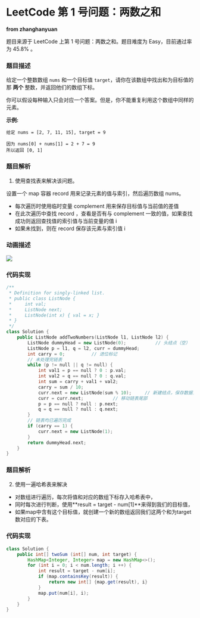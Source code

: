# LeetCode 第 1 号问题：两数之和

**from zhanghanyuan**

题目来源于 LeetCode 上第 1 号问题：两数之和。题目难度为 Easy，目前通过率为 45.8% 。

### 题目描述

给定一个整数数组 `nums` 和一个目标值 `target`，请你在该数组中找出和为目标值的那 **两个** 整数，并返回他们的数组下标。

你可以假设每种输入只会对应一个答案。但是，你不能重复利用这个数组中同样的元素。

**示例:**

```
给定 nums = [2, 7, 11, 15], target = 9

因为 nums[0] + nums[1] = 2 + 7 = 9
所以返回 [0, 1]
```

### 题目解析

1. 使用查找表来解决该问题。

设置一个 map 容器 record 用来记录元素的值与索引，然后遍历数组 nums。

* 每次遍历时使用临时变量 complement 用来保存目标值与当前值的差值
* 在此次遍历中查找 record ，查看是否有与 complement 一致的值，如果查找成功则返回查找值的索引值与当前变量的值 i
* 如果未找到，则在 record 保存该元素与索引值 i

### 动画描述

![](https://blog-1257126549.cos.ap-guangzhou.myqcloud.com/blog/mol6g.gif)

### 代码实现

```cpp
/**
 * Definition for singly-linked list.
 * public class ListNode {
 *     int val;
 *     ListNode next;
 *     ListNode(int x) { val = x; }
 * }
 */
class Solution {
    public ListNode addTwoNumbers(ListNode l1, ListNode l2) {
        ListNode dummyHead = new ListNode(0);           // 头结点（空）
        ListNode p = l1, q = l2, curr = dummyHead;
        int carry = 0;          // 进位标记
        // 未处理完链表
        while (p != null || q != null) {
            int val1 = p == null ? 0 : p.val;
            int val2 = q == null ? 0 : q.val;
            int sum = carry + val1 + val2;
            carry = sum / 10;
            curr.next = new ListNode(sum % 10);     // 新建结点，保存数据，连接链表
            curr = curr.next;           // 移动链表尾部
            p = p == null ? null : p.next;
            q = q == null ? null : q.next;
        }
        // 链表均已遍历完成
        if (carry == 1) {
            curr.next = new ListNode(1);
        }
        return dummyHead.next;
    }
}

```

### 题目解析

2. 使用一遍哈希表来解决

* 对数组进行遍历，每次将值和对应的数组下标存入哈希表中，
* 同时每次进行判断，使用**result = target - num[1]**来得到我们的目标值，
* 如果map中含有这个目标值，就创建一个新的数组返回我们这两个和为target数对应的下表。

### 代码实现

```java
class Solution {
    public int[] twoSum (int[] num, int target) {
        HashMap<Integer, Integer> map = new HashMap<>();
        for (int i = 0; i < num.length; i ++) {
            int result = target - num[i];
            if (map.containsKey(result)) {
                return new int[] {map.get(result), i}
            }
            map.put(num[i], i);
        }
    }
}
```